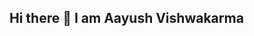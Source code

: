 ## Hi there 👋 I am Aayush Vishwakarma 

<!--
**AayushVishwakarma8/AayushVishwakarma8** ## 🛠️ Skills & Expertise  
- **Data Analysis**: Skilled in data cleaning, exploratory analysis, and trend identification.  
- **Programming & Tools**: Proficient in Python, SQL, and Power BI for robust analysis and visualization.  
- **Generative AI**: Adept at leveraging AI tools to enhance workflows and derive deeper insights.  
- **Problem-Solving**: Strong analytical mindset with a focus on delivering data-driven solutions.  
- **Quick Learner**: Continuously adopting new technologies and staying updated with industry trends.  

## 🌱 What I’m Currently Exploring  
- Advanced data modeling techniques and machine learning frameworks.  
- Generative AI applications in data storytelling.  

## 🌐 Connect With Me  
- [LinkedIn](https://www.linkedin.com/in/your-profile)  
- [Portfolio](https://your-portfolio-link.com)  

Let’s collaborate to create meaningful insights from data! 🚀
-->
